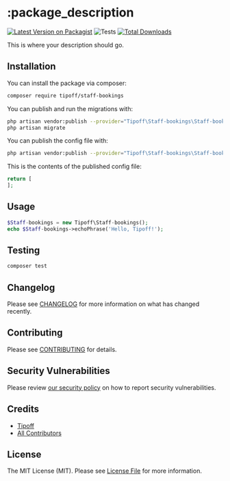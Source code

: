 # :package_description

[![Latest Version on Packagist](https://img.shields.io/packagist/v/tipoff/staff-bookings.svg?style=flat-square)](https://packagist.org/packages/tipoff/staff-bookings)
![Tests](https://github.com/tipoff/staff-bookings/workflows/Tests/badge.svg)
[![Total Downloads](https://img.shields.io/packagist/dt/tipoff/staff-bookings.svg?style=flat-square)](https://packagist.org/packages/tipoff/staff-bookings)

This is where your description should go.

## Installation

You can install the package via composer:

```bash
composer require tipoff/staff-bookings
```

You can publish and run the migrations with:

```bash
php artisan vendor:publish --provider="Tipoff\Staff-bookings\Staff-bookingsServiceProvider" --tag="migrations"
php artisan migrate
```

You can publish the config file with:
```bash
php artisan vendor:publish --provider="Tipoff\Staff-bookings\Staff-bookingsServiceProvider" --tag="config"
```

This is the contents of the published config file:

```php
return [
];
```

## Usage

```php
$Staff-bookings = new Tipoff\Staff-bookings();
echo $Staff-bookings->echoPhrase('Hello, Tipoff!');
```

## Testing

```bash
composer test
```

## Changelog

Please see [CHANGELOG](CHANGELOG.md) for more information on what has changed recently.

## Contributing

Please see [CONTRIBUTING](.github/CONTRIBUTING.md) for details.

## Security Vulnerabilities

Please review [our security policy](../../security/policy) on how to report security vulnerabilities.

## Credits

- [Tipoff](https://github.com/tipoff)
- [All Contributors](../../contributors)

## License

The MIT License (MIT). Please see [License File](LICENSE.md) for more information.
